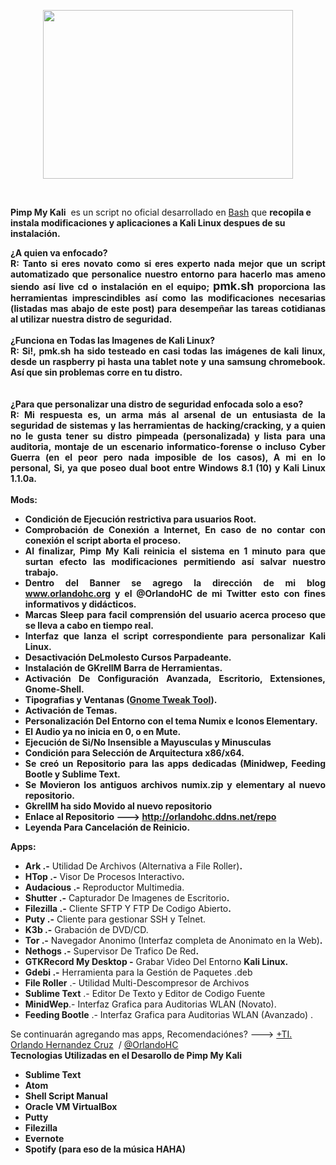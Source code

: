 <span style="word-wrap: break-word; -webkit-nbsp-mode: space; -webkit-line-break: after-white-space;"><div style="text-align: justify;"><div style="text-align: center;"><p style="clear: both;"><a href="http://4.bp.blogspot.com/-LpMiVPRcPr4/VWyTvl8qZWI/AAAAAAAAGWg/nWRO8YPow9E/s1600/personalize-personalizar-kali-linux-script-2015.png" style="margin-left: 1em; margin-right: 1em;"><img src="http://4.bp.blogspot.com/-LpMiVPRcPr4/VWyTvl8qZWI/AAAAAAAAGWg/nWRO8YPow9E/s1600/personalize-personalizar-kali-linux-script-2015.png" type="image/png" border="0" height="270" style="cursor: default;" width="400"/></a><p style="clear: both;"><br/></p><p style="text-align: left;"><b style="text-align: justify;">Pimp My Kali</b><span style="text-align: justify;">  es un script no oficial desarrollado en</span> <a href="http://es.wikipedia.org/wiki/Bash" style="text-align: justify;">Bash</a> <span style="text-align: justify;">que </span><b style="text-align: justify;">recopila e instala modificaciones y aplicaciones a Kali Linux despues de su instalación.</b></p></div></div><div style="text-align: justify;"><a name="more"></a><b>¿A quien va enfocado? </b><br/><b>R: Tanto si eres novato como si eres experto nada mejor que un script automatizado que personalice nuestro entorno para hacerlo mas ameno siendo así live cd o instalación en el equipo; <span style="font-size: large;">pmk.sh</span> proporciona las herramientas imprescindibles así como las modificaciones necesarias (listadas mas abajo de este post) para desempeñar las tareas cotidianas al utilizar nuestra distro de seguridad.</b><br/><b><br/></b> <b>¿Funciona en Todas las Imagenes de Kali Linux?</b><br/><b>R: Si!, pmk.sh ha sido testeado en casi todas las imágenes de kali linux, desde un raspberry pi hasta una tablet note y una samsung chromebook. Así que sin problemas corre en tu distro.</b><br/><b><br/></b><br/><div><b>¿Para que personalizar una distro de seguridad enfocada solo a eso? </b></div><div><b>R: Mi respuesta es, un arma más al arsenal de un entusiasta de la seguridad de sistemas y las herramientas de hacking/cracking, y a quien no le gusta tener su distro pimpeada (personalizada) y lista para una auditoria, montaje de un escenario informatico-forense o incluso Cyber Guerra (en el peor pero nada imposible de los casos), A mi en lo personal, Si, ya que poseo dual boot entre Windows 8.1 (10) y Kali Linux 1.1.0a. </b></div></div><div style="text-align: justify;"><br/></div><div style="text-align: justify;"><b>Mods:</b><br/><ul><li><b>Condición de Ejecución restrictiva para usuarios Root.</b></li><li><b>Comprobación de Conexión a Internet, En caso de no contar con conexión el script aborta el proceso. </b></li><li><b>Al finalizar, Pimp My Kali reinicia el sistema en 1 minuto para que surtan efecto las modificaciones permitiendo así salvar nuestro trabajo.</b></li><li><b>Dentro del Banner se agrego la dirección de mi blog www.orlandohc.org y el @OrlandoHC de mi Twitter esto con fines informativos y didácticos.</b></li><li><b>Marcas Sleep para facil comprensión del usuario acerca proceso que se lleva a cabo en tiempo real. </b></li><li><b>Interfaz que lanza el script correspondiente para personalizar Kali Linux.</b></li><li><b>Desactivación DeLmolesto Cursos Parpadeante.</b></li><li><b>Instalación de GKrellM Barra de Herramientas.</b></li><li><b>Activación De Configuración Avanzada, Escritorio, Extensiones, Gnome-Shell.</b></li><li><b>Tipografias y Ventanas (<a href="https://apps.ubuntu.com/cat/applications/gnome-tweak-tool/" target="_blank">Gnome Tweak Tool</a>).</b></li><li><b>Activación de Temas.</b></li><li><b>Personalización Del Entorno con el tema Numix e Iconos Elementary.</b></li><li><b>El Audio ya no inicia en 0, o en Mute.</b></li><li><b>Ejecución de Si/No Insensible a Mayusculas y Minusculas</b></li><li><b>Condición para Selección de Arquitectura x86/x64.</b></li><li><b>Se creó un Repositorio para las apps dedicadas (Minidwep, Feeding Bootle y Sublime Text.</b></li><li><b>Se Movieron los antiguos archivos numix.zip y elementary al nuevo repositorio.</b></li><li><b>GkrellM ha sido Movido al nuevo repositorio</b></li><li><b>Enlace al Repositorio ---&gt; <a href="http://orlandohc.ddns.net/repo" target="_blank">http://orlandohc.ddns.net/repo</a></b></li><li><b>Leyenda Para Cancelación de Reinicio.</b></li></ul></div><div style="text-align: justify;"><b>Apps:</b></div><ul><li style="text-align: justify;"><b>Ark .-</b> Utilidad De Archivos (Alternativa a File Roller)<b>.</b></li><li style="text-align: justify;"><b>HTop .-</b> Visor De Procesos Interactivo<b>.</b></li><li style="text-align: justify;"><b>Audacious .-</b> Reproductor Multimedia.</li><li style="text-align: justify;"><b>Shutter .-</b> Capturador De Imagenes de Escritorio<b>.</b></li><li style="text-align: justify;"><b>Filezilla .-</b> Cliente SFTP Y FTP De Codigo Abierto<b>.</b></li><li style="text-align: justify;"><b>Puty .-</b> Cliente para gestionar SSH y Telnet.<b><br/></b></li><li style="text-align: justify;"><b>K3b .-</b> Grabación de DVD/CD.<b><br/></b></li><li style="text-align: justify;"><b>Tor .-</b> Navegador Anonimo (Interfaz completa de Anonimato en la Web)<b>.</b></li><li style="text-align: justify;"><b>Nethogs .-</b> Supervisor De Trafico De Red<b>.</b></li><li style="text-align: justify;"><b>GTKRecord My Desktop -</b> Grabar Video Del Entorno <b>Kali Linux.</b></li><li style="text-align: justify;"><b>Gdebi .-</b> Herramienta para la Gestión de Paquetes .deb </li><li style="text-align: justify;"><b>File Roller</b> .- Utilidad Multi-Descompresor de Archivos</li><li style="text-align: justify;"><b>Sublime Text</b> .- Editor De Texto y Editor de Codigo Fuente</li><li style="text-align: justify;"><b>MinidWep</b>.- Interfaz Grafica para Auditorias WLAN (Novato).</li><li style="text-align: justify;"><b>Feeding Bootle</b> .- Interfaz Grafica para Auditorias WLAN (Avanzado) .</li></ul>
Se continuarán agregando mas apps, Recomendaciónes? ---&gt; <a href="https://plus.google.com/102357370164109266073" target="_blank">+TI. Orlando Hernandez Cruz</a>  / <a href="https://www.blogger.com/">@OrlandoHC</a><br/><div style="text-align: justify;"><b>Tecnologias Utilizadas en el Desarollo de Pimp My Kali</b><br/><ul><li><b>Sublime Text</b></li><li><b>Atom</b></li><li><b>Shell Script Manual</b></li><li><b>Oracle VM VirtualBox</b></li><li><b>Putty</b></li><li><b>Filezilla</b></li><li><b>Evernote</b></li><li><b>Spotify (para eso de la música HAHA)</b></li></ul></div></span>
</div>

